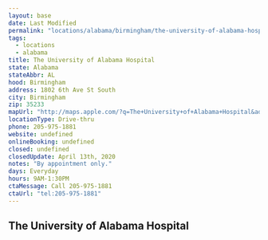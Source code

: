 ```yaml
---
layout: base
date: Last Modified
permalink: "locations/alabama/birmingham/the-university-of-alabama-hospital/"
tags:
  - locations
  - alabama
title: The University of Alabama Hospital
state: Alabama
stateAbbr: AL
hood: Birmingham
address: 1802 6th Ave St South
city: Birmingham
zip: 35233
mapUrl: "http://maps.apple.com/?q=The+University+of+Alabama+Hospital&address=1802+6th+Ave+St+South,Birmingham,Alabama,35233"
locationType: Drive-thru
phone: 205-975-1881
website: undefined
onlineBooking: undefined
closed: undefined
closedUpdate: April 13th, 2020
notes: "By appointment only."
days: Everyday
hours: 9AM-1:30PM
ctaMessage: Call 205-975-1881
ctaUrl: "tel:205-975-1881"
---
```

## The University of Alabama Hospital